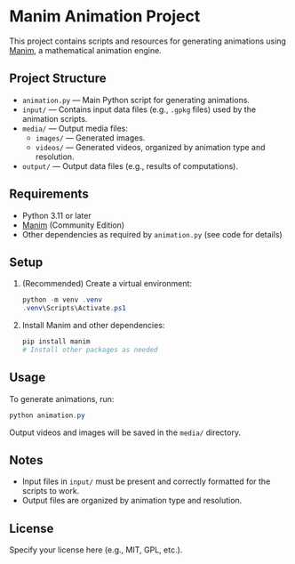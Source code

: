# Manim Animation Project

This project contains scripts and resources for generating animations using [Manim](https://www.manim.community/), a mathematical animation engine.

## Project Structure

- `animation.py` — Main Python script for generating animations.
- `input/` — Contains input data files (e.g., `.gpkg` files) used by the animation scripts.
- `media/` — Output media files:
  - `images/` — Generated images.
  - `videos/` — Generated videos, organized by animation type and resolution.
- `output/` — Output data files (e.g., results of computations).

## Requirements

- Python 3.11 or later
- [Manim](https://www.manim.community/) (Community Edition)
- Other dependencies as required by `animation.py` (see code for details)

## Setup

1. (Recommended) Create a virtual environment:

   ```powershell
   python -m venv .venv
   .venv\Scripts\Activate.ps1
   ```

2. Install Manim and other dependencies:

   ```powershell
   pip install manim
   # Install other packages as needed
   ```

## Usage

To generate animations, run:

```powershell
python animation.py
```

Output videos and images will be saved in the `media/` directory.

## Notes

- Input files in `input/` must be present and correctly formatted for the scripts to work.
- Output files are organized by animation type and resolution.

## License

Specify your license here (e.g., MIT, GPL, etc.).

